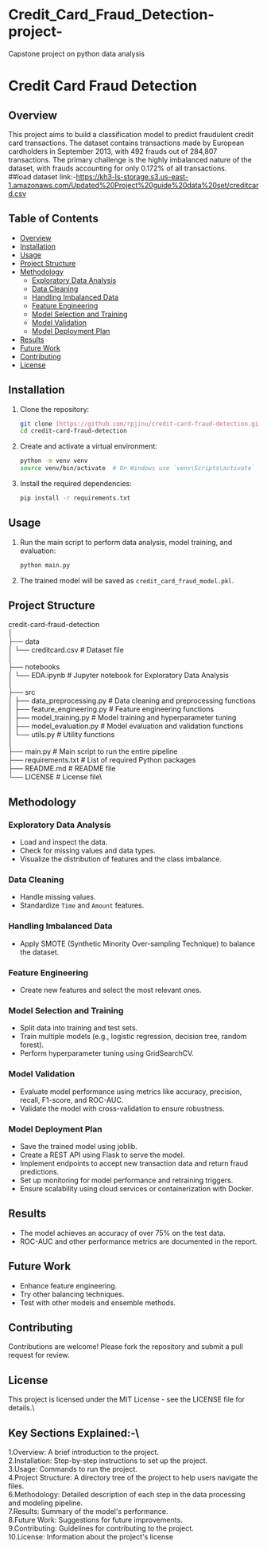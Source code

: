 # Credit_Card_Fraud_Detection-project-
Capstone project on python data analysis
# Credit Card Fraud Detection

## Overview
This project aims to build a classification model to predict fraudulent credit card transactions. The dataset contains transactions made by European cardholders in September 2013, with 492 frauds out of 284,807 transactions. The primary challenge is the highly imbalanced nature of the dataset, with frauds accounting for only 0.172% of all transactions.\
##load dataset link:-https://kh3-ls-storage.s3.us-east-1.amazonaws.com/Updated%20Project%20guide%20data%20set/creditcard.csv
## Table of Contents
- [Overview](#overview)
- [Installation](#installation)
- [Usage](#usage)
- [Project Structure](#project-structure)
- [Methodology](#methodology)
  - [Exploratory Data Analysis](#exploratory-data-analysis)
  - [Data Cleaning](#data-cleaning)
  - [Handling Imbalanced Data](#handling-imbalanced-data)
  - [Feature Engineering](#feature-engineering)
  - [Model Selection and Training](#model-selection-and-training)
  - [Model Validation](#model-validation)
  - [Model Deployment Plan](#model-deployment-plan)
- [Results](#results)
- [Future Work](#future-work)
- [Contributing](#contributing)
- [License](#license)

## Installation
1. Clone the repository:
    ```bash
    git clone [https://github.com/rpjinu/credit-card-fraud-detection.git](https://github.com/rpjinu/Credit_Card_Fraud_Detection-project-.git)
    cd credit-card-fraud-detection
    ```
2. Create and activate a virtual environment:
    ```bash
    python -m venv venv
    source venv/bin/activate  # On Windows use `venv\Scripts\activate`
    ```
3. Install the required dependencies:
    ```bash
    pip install -r requirements.txt
    ```

## Usage
1. Run the main script to perform data analysis, model training, and evaluation:
    ```bash
    python main.py
    ```
2. The trained model will be saved as `credit_card_fraud_model.pkl`.

## Project Structure
credit-card-fraud-detection\
│\
├── data\
│ └── creditcard.csv # Dataset file\
│\
├── notebooks\
│ └── EDA.ipynb # Jupyter notebook for Exploratory Data Analysis\
│\
├── src\
│ ├── data_preprocessing.py # Data cleaning and preprocessing functions\
│ ├── feature_engineering.py # Feature engineering functions\
│ ├── model_training.py # Model training and hyperparameter tuning\
│ ├── model_evaluation.py # Model evaluation and validation functions\
│ └── utils.py # Utility functions\
│\
├── main.py # Main script to run the entire pipeline\
├── requirements.txt # List of required Python packages\
├── README.md # README file\
└── LICENSE # License file\

## Methodology

### Exploratory Data Analysis
- Load and inspect the data.
- Check for missing values and data types.
- Visualize the distribution of features and the class imbalance.

### Data Cleaning
- Handle missing values.
- Standardize `Time` and `Amount` features.

### Handling Imbalanced Data
- Apply SMOTE (Synthetic Minority Over-sampling Technique) to balance the dataset.

### Feature Engineering
- Create new features and select the most relevant ones.

### Model Selection and Training
- Split data into training and test sets.
- Train multiple models (e.g., logistic regression, decision tree, random forest).
- Perform hyperparameter tuning using GridSearchCV.

### Model Validation
- Evaluate model performance using metrics like accuracy, precision, recall, F1-score, and ROC-AUC.
- Validate the model with cross-validation to ensure robustness.

### Model Deployment Plan
- Save the trained model using joblib.
- Create a REST API using Flask to serve the model.
- Implement endpoints to accept new transaction data and return fraud predictions.
- Set up monitoring for model performance and retraining triggers.
- Ensure scalability using cloud services or containerization with Docker.

## Results
- The model achieves an accuracy of over 75% on the test data.
- ROC-AUC and other performance metrics are documented in the report.

## Future Work
- Enhance feature engineering.
- Try other balancing techniques.
- Test with other models and ensemble methods.

## Contributing
Contributions are welcome! Please fork the repository and submit a pull request for review.

## License
This project is licensed under the MIT License - see the LICENSE file for details.\
## Key Sections Explained:-\
1.Overview: A brief introduction to the project.\
2.Installation: Step-by-step instructions to set up the project.\
3.Usage: Commands to run the project.\
4.Project Structure: A directory tree of the project to help users navigate the files.\
6.Methodology: Detailed description of each step in the data processing and modeling pipeline.\
7.Results: Summary of the model's performance.\
8.Future Work: Suggestions for future improvements.\
9.Contributing: Guidelines for contributing to the project.\
10.License: Information about the project's license

